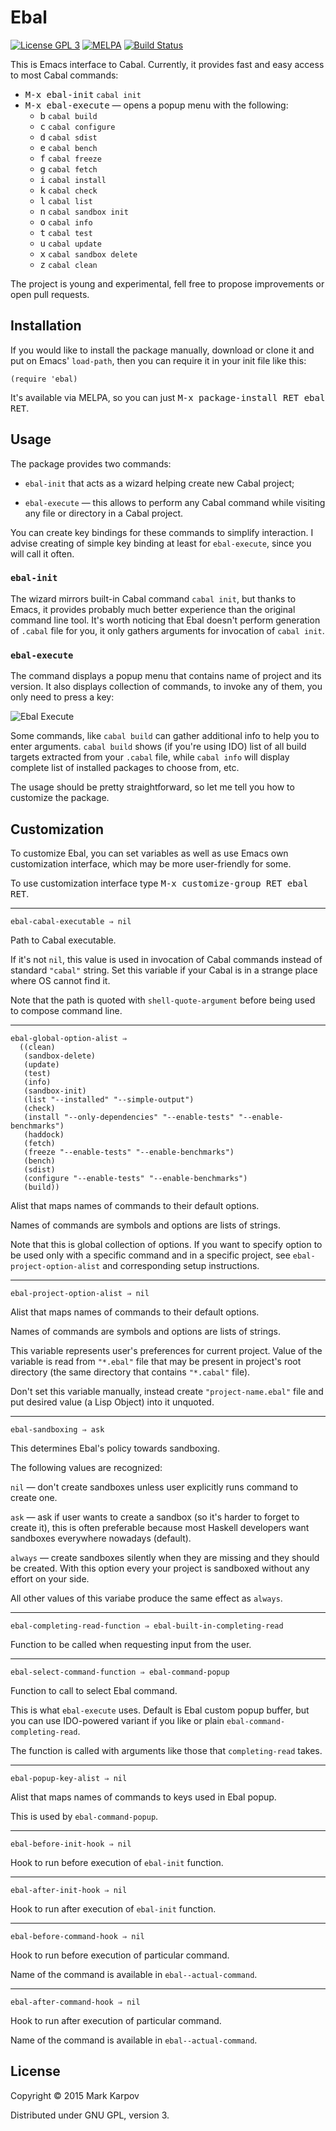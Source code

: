 # Ebal

[![License GPL 3](https://img.shields.io/badge/license-GPL_3-green.svg)](http://www.gnu.org/licenses/gpl-3.0.txt)
[![MELPA](http://melpa.org/packages/ebal-badge.svg)](http://melpa.org/#/ebal)
[![Build Status](https://travis-ci.org/mrkkrp/ebal.svg?branch=master)](https://travis-ci.org/mrkkrp/ebal)

This is Emacs interface to Cabal. Currently, it provides fast and easy
access to most Cabal commands:

* <kbd>M-x ebal-init</kbd> `cabal init`
* <kbd>M-x ebal-execute</kbd> — opens a popup menu with the following:
  * <kbd>b</kbd> `cabal build`
  * <kbd>c</kbd> `cabal configure`
  * <kbd>d</kbd> `cabal sdist`
  * <kbd>e</kbd> `cabal bench`
  * <kbd>f</kbd> `cabal freeze`
  * <kbd>g</kbd> `cabal fetch`
  * <kbd>i</kbd> `cabal install`
  * <kbd>k</kbd> `cabal check`
  * <kbd>l</kbd> `cabal list`
  * <kbd>n</kbd> `cabal sandbox init`
  * <kbd>o</kbd> `cabal info`
  * <kbd>t</kbd> `cabal test`
  * <kbd>u</kbd> `cabal update`
  * <kbd>x</kbd> `cabal sandbox delete`
  * <kbd>z</kbd> `cabal clean`

The project is young and experimental, fell free to propose improvements or
open pull requests.

## Installation

If you would like to install the package manually, download or clone it and
put on Emacs' `load-path`, then you can require it in your init file like
this:

```emacs-lisp
(require 'ebal)
```

It's available via MELPA, so you can just <kbd>M-x package-install RET
ebal RET</kbd>.

## Usage

The package provides two commands:

* `ebal-init` that acts as a wizard helping create new Cabal project;

* `ebal-execute` — this allows to perform any Cabal command while visiting
  any file or directory in a Cabal project.

You can create key bindings for these commands to simplify interaction. I
advise creating of simple key binding at least for `ebal-execute`, since you
will call it often.

### `ebal-init`

The wizard mirrors built-in Cabal command `cabal init`, but thanks to Emacs,
it provides probably much better experience than the original command line
tool. It's worth noticing that Ebal doesn't perform generation of `.cabal`
file for you, it only gathers arguments for invocation of `cabal init`.

### `ebal-execute`

The command displays a popup menu that contains name of project and its
version. It also displays collection of commands, to invoke any of them, you
only need to press a key:

![Ebal Execute](https://raw.githubusercontent.com/mrkkrp/ebal/gh-pages/ebal-execute.png)

Some commands, like `cabal build` can gather additional info to help you to
enter arguments. `cabal build` shows (if you're using IDO) list of all build
targets extracted from your `.cabal` file, while `cabal info` will display
complete list of installed packages to choose from, etc.

The usage should be pretty straightforward, so let me tell you how to
customize the package.

## Customization

To customize Ebal, you can set variables as well as use Emacs own
customization interface, which may be more user-friendly for some.

To use customization interface type <kbd>M-x customize-group RET ebal
RET</kbd>.

----

```
ebal-cabal-executable ⇒ nil
```

Path to Cabal executable.

If it's not `nil`, this value is used in invocation of Cabal commands
instead of standard `"cabal"` string. Set this variable if your Cabal is in
a strange place where OS cannot find it.

Note that the path is quoted with `shell-quote-argument` before being used
to compose command line.

----

```
ebal-global-option-alist ⇒
  ((clean)
   (sandbox-delete)
   (update)
   (test)
   (info)
   (sandbox-init)
   (list "--installed" "--simple-output")
   (check)
   (install "--only-dependencies" "--enable-tests" "--enable-benchmarks")
   (haddock)
   (fetch)
   (freeze "--enable-tests" "--enable-benchmarks")
   (bench)
   (sdist)
   (configure "--enable-tests" "--enable-benchmarks")
   (build))
```

Alist that maps names of commands to their default options.

Names of commands are symbols and options are lists of strings.

Note that this is global collection of options. If you want to specify
option to be used only with a specific command and in a specific project,
see `ebal-project-option-alist` and corresponding setup instructions.

----

```
ebal-project-option-alist ⇒ nil
```

Alist that maps names of commands to their default options.

Names of commands are symbols and options are lists of strings.

This variable represents user's preferences for current project. Value of
the variable is read from `"*.ebal"` file that may be present in project's
root directory (the same directory that contains `"*.cabal"` file).

Don't set this variable manually, instead create `"project-name.ebal"` file
and put desired value (a Lisp Object) into it unquoted.

----

```
ebal-sandboxing ⇒ ask
```

This determines Ebal's policy towards sandboxing.

The following values are recognized:

`nil` — don't create sandboxes unless user explicitly runs command to create
one.

`ask` — ask if user wants to create a sandbox (so it's harder to forget to
create it), this is often preferable because most Haskell developers want
sandboxes everywhere nowadays (default).

`always` — create sandboxes silently when they are missing and they should
be created. With this option every your project is sandboxed without any
effort on your side.

All other values of this variabe produce the same effect as `always`.

----

```
ebal-completing-read-function ⇒ ebal-built-in-completing-read
```

Function to be called when requesting input from the user.

----

```
ebal-select-command-function ⇒ ebal-command-popup
```

Function to call to select Ebal command.

This is what `ebal-execute` uses.  Default is Ebal custom popup buffer, but
you can use IDO-powered variant if you like or plain
`ebal-command-completing-read`.

The function is called with arguments like those that `completing-read`
takes.

----

```
ebal-popup-key-alist ⇒ nil
```

Alist that maps names of commands to keys used in Ebal popup.

This is used by `ebal-command-popup`.

----

```
ebal-before-init-hook ⇒ nil
```

Hook to run before execution of `ebal-init` function.

----

```
ebal-after-init-hook ⇒ nil
```

Hook to run after execution of `ebal-init` function.

----

```
ebal-before-command-hook ⇒ nil
```

Hook to run before execution of particular command.

Name of the command is available in `ebal--actual-command`.

----

```
ebal-after-command-hook ⇒ nil
```

Hook to run after execution of particular command.

Name of the command is available in `ebal--actual-command`.

## License

Copyright © 2015 Mark Karpov

Distributed under GNU GPL, version 3.
